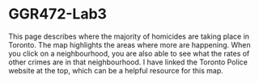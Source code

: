 # GGR472-Lab3
 This page describes where the majority of homicides are taking place in Toronto. The map highlights the areas where more are happening. When you click on a neighbourhood, you are also able to see what the rates of other crimes are in that neighbourhood. I have linked the Toronto Police website at the top, which can be a helpful resource for this map.
